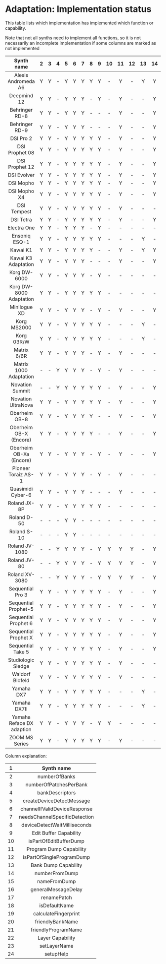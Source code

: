 
Adaptation: Implementation status
=================================
This table lists which implementation has implemented which function or capability.

Note that not all synths need to implement all functions, so it is not necessarily an incomplete implementation if some columns are marked as not implemented


|Synth name|2|3|4|5|6|7|8|9|10|11|12|13|14|15|16|17|18|19|20|21|22|23|24|
| :---: | :---: | :---: | :---: | :---: | :---: | :---: | :---: | :---: | :---: | :---: | :---: | :---: | :---: | :---: | :---: | :---: | :---: | :---: | :---: | :---: | :---: | :---: | :---: |
|Alesis Andromeda A6|Y|Y|-|Y|Y|Y|Y|Y|-|Y|-|Y|Y|Y|-|Y|-|Y|Y|Y|-|-|-|
|Deepmind 12|Y|Y|-|Y|Y|Y|-|Y|-|Y|-|-|Y|Y|-|-|-|-|-|-|-|-|-|
|Behringer RD-8|Y|Y|-|Y|Y|Y|-|-|-|Y|-|-|Y|-|-|-|-|Y|Y|Y|-|-|-|
|Behringer RD-9|Y|Y|-|Y|Y|Y|-|-|-|Y|-|-|Y|Y|-|-|-|-|Y|Y|-|-|-|
|DSI Pro 2|Y|Y|-|Y|Y|Y|Y|Y|-|Y|-|-|Y|Y|-|Y|-|Y|-|-|-|-|Y|
|DSI Prophet 08|Y|Y|-|Y|Y|Y|Y|Y|-|Y|-|-|Y|Y|-|Y|-|Y|-|-|-|-|-|
|DSI Prophet 12|Y|Y|-|Y|Y|Y|Y|Y|-|Y|-|-|Y|Y|-|Y|-|Y|Y|Y|Y|Y|Y|
|DSI Evolver|Y|Y|-|Y|Y|Y|Y|Y|-|Y|-|-|Y|-|-|-|-|Y|-|-|-|-|-|
|DSI Mopho|Y|Y|-|Y|Y|Y|Y|Y|-|Y|-|-|Y|Y|-|Y|-|Y|-|-|-|-|-|
|DSI Mopho X4|Y|Y|-|Y|Y|Y|Y|Y|-|Y|-|-|Y|Y|-|Y|-|Y|-|-|-|-|-|
|DSI Tempest|Y|Y|-|Y|Y|Y|Y|Y|-|Y|-|-|-|Y|-|Y|-|Y|-|-|-|-|-|
|DSI Tetra|Y|Y|-|Y|Y|Y|Y|Y|-|Y|-|-|Y|Y|-|Y|-|Y|Y|Y|-|-|-|
|Electra One|Y|Y|-|Y|Y|Y|-|Y|-|-|-|-|-|Y|-|Y|-|-|-|-|-|-|-|
|Ensoniq ESQ-1|Y|Y|-|Y|Y|Y|Y|Y|-|-|-|Y|-|Y|-|-|-|Y|Y|-|-|-|Y|
|Kawai K1|Y|Y|-|Y|Y|Y|Y|-|-|Y|-|Y|Y|Y|Y|-|-|-|Y|-|-|-|-|
|Kawai K3 Adaptation|Y|Y|-|Y|Y|Y|-|-|-|Y|-|-|Y|Y|-|-|Y|-|Y|-|-|-|-|
|Korg DW-6000|Y|Y|-|Y|Y|Y|-|Y|-|-|-|-|-|Y|-|-|-|-|-|-|-|-|-|
|Korg DW-8000 Adaptation|Y|Y|-|Y|Y|Y|Y|Y|-|-|-|-|-|Y|-|-|-|-|-|Y|-|-|-|
|Minilogue XD|Y|Y|-|Y|Y|Y|-|Y|-|Y|-|-|Y|Y|-|-|-|-|-|-|-|-|-|
|Korg MS2000|Y|Y|-|Y|Y|Y|Y|Y|-|-|-|Y|-|Y|Y|-|-|-|-|-|-|-|-|
|Korg 03R/W|Y|Y|-|Y|Y|Y|Y|Y|-|-|-|Y|-|Y|Y|-|-|-|-|-|-|-|-|
|Matrix 6/6R|Y|Y|-|Y|Y|Y|-|Y|-|Y|-|-|-|Y|-|-|-|-|-|-|-|-|-|
|Matrix 1000 Adaptation|-|-|Y|Y|Y|Y|-|Y|-|Y|-|-|-|Y|-|Y|-|-|-|-|-|-|-|
|Novation Summit|-|-|Y|Y|Y|Y|Y|Y|-|Y|-|-|Y|Y|-|Y|-|Y|Y|Y|-|-|-|
|Novation UltraNova|Y|Y|-|Y|Y|Y|Y|Y|-|Y|-|-|Y|Y|Y|Y|Y|Y|Y|-|-|-|Y|
|Oberheim OB-8|Y|Y|-|Y|Y|Y|Y|-|-|Y|-|-|Y|Y|-|-|Y|Y|Y|Y|-|-|-|
|Oberheim OB-X (Encore)|Y|Y|-|Y|Y|Y|Y|-|-|Y|-|-|Y|Y|-|-|Y|Y|-|-|-|-|-|
|Oberheim OB-Xa (Encore)|Y|Y|-|Y|Y|Y|-|Y|-|Y|-|-|Y|Y|-|-|Y|Y|-|-|-|-|-|
|Pioneer Toraiz AS-1|Y|Y|-|Y|Y|Y|-|Y|-|Y|-|-|-|Y|-|-|-|-|-|-|-|-|-|
|Quasimidi Cyber-6|Y|Y|-|Y|Y|Y|-|-|-|Y|-|-|-|Y|-|-|-|-|-|-|-|-|-|
|Roland JX-8P|Y|Y|-|Y|Y|Y|Y|Y|-|-|-|-|-|Y|-|-|-|-|-|-|-|-|-|
|Roland D-50|-|-|-|Y|Y|-|-|-|-|-|-|-|-|Y|-|-|-|-|-|-|-|-|-|
|Roland S-10|-|-|-|Y|Y|-|-|-|-|-|-|-|-|Y|-|-|-|-|-|-|-|-|-|
|Roland JV-1080|-|-|Y|Y|Y|Y|-|Y|Y|Y|Y|-|Y|Y|-|-|-|Y|-|-|-|-|-|
|Roland JV-80|-|-|Y|Y|Y|Y|-|Y|Y|Y|Y|-|Y|Y|-|-|-|Y|-|-|-|-|-|
|Roland XV-3080|-|-|Y|Y|Y|Y|-|Y|Y|Y|Y|-|Y|Y|-|-|-|Y|-|-|-|-|Y|
|Sequential Pro 3|Y|Y|-|Y|Y|Y|Y|Y|-|Y|-|-|Y|Y|-|Y|-|Y|-|-|-|-|-|
|Sequential Prophet-5|Y|Y|-|Y|Y|Y|Y|Y|-|Y|-|-|Y|Y|-|Y|-|Y|-|-|-|-|-|
|Sequential Prophet 6|Y|Y|-|Y|Y|Y|Y|Y|-|Y|-|-|Y|Y|-|Y|-|Y|-|-|-|-|-|
|Sequential Prophet X|Y|Y|-|Y|Y|Y|Y|Y|-|Y|-|-|Y|Y|-|Y|-|Y|-|-|-|-|-|
|Sequential Take 5|Y|Y|-|Y|Y|Y|Y|Y|-|Y|-|-|Y|Y|-|Y|-|Y|-|-|-|-|-|
|Studiologic Sledge|Y|Y|-|Y|Y|Y|Y|Y|-|Y|-|-|-|Y|Y|-|-|-|-|-|-|-|-|
|Waldorf Blofeld|Y|Y|-|Y|Y|Y|Y|Y|-|Y|-|-|-|Y|Y|-|-|-|-|-|-|-|-|
|Yamaha DX7|Y|Y|-|Y|Y|Y|Y|Y|-|-|-|Y|-|Y|-|-|-|-|-|-|-|-|Y|
|Yamaha DX7II|Y|Y|-|Y|Y|Y|Y|Y|-|-|-|Y|-|Y|-|-|-|-|-|-|-|-|Y|
|Yamaha Reface DX adaption|Y|Y|-|Y|Y|Y|-|Y|Y|-|-|-|-|Y|-|Y|Y|Y|Y|Y|-|-|-|
|ZOOM MS Series|Y|Y|-|Y|Y|Y|Y|Y|-|Y|-|-|-|Y|Y|Y|Y|Y|-|Y|-|-|-|

Column explanation:


|1|Synth name|
| :---: | :---: |
|2|numberOfBanks|
|3|numberOfPatchesPerBank|
|4|bankDescriptors|
|5|createDeviceDetectMessage|
|6|channelIfValidDeviceResponse|
|7|needsChannelSpecificDetection|
|8|deviceDetectWaitMilliseconds|
|9|Edit Buffer Capability|
|10|isPartOfEditBufferDump|
|11|Program Dump Capability|
|12|isPartOfSingleProgramDump|
|13|Bank Dump Capability|
|14|numberFromDump|
|15|nameFromDump|
|16|generalMessageDelay|
|17|renamePatch|
|18|isDefaultName|
|19|calculateFingerprint|
|20|friendlyBankName|
|21|friendlyProgramName|
|22|Layer Capability|
|23|setLayerName|
|24|setupHelp|
